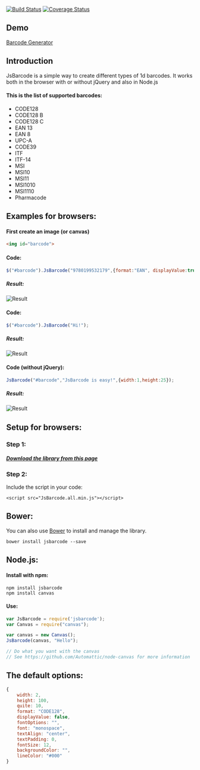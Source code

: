 [![Build Status](https://secure.travis-ci.org/lindell/JsBarcode.png)](http://travis-ci.org/lindell/JsBarcode)
[![Coverage Status](https://coveralls.io/repos/github/lindell/JsBarcode/badge.svg?branch=master)](https://coveralls.io/github/lindell/JsBarcode?branch=master)

Demo
----
[Barcode Generator](http://lindell.github.io/JsBarcode/)

Introduction
----
JsBarcode is a simple way to create different types of 1d barcodes.
It works both in the browser with or without jQuery and also in Node.js

#### This is the list of supported barcodes:
* CODE128
 * CODE128 B
 * CODE128 C
* EAN 13
* EAN 8
* UPC-A
* CODE39
* ITF
* ITF-14
* MSI
 * MSI10
 * MSI11
 * MSI1010
 * MSI1110
* Pharmacode

Examples for browsers:
----

#### First create an image (or canvas)
````html
<img id="barcode">
````

#### Code:
````javascript
$("#barcode").JsBarcode("9780199532179",{format:"EAN", displayValue:true, fontSize:20});
````
##### Result:
![Result](http://lindell.github.io/JsBarcode/README_images/ean.png)



#### Code:
````javascript
$("#barcode").JsBarcode("Hi!");
````

##### Result:
![Result](http://lindell.github.io/JsBarcode/README_images/hi.png)



#### Code (without jQuery):
````javascript
JsBarcode("#barcode","JsBarcode is easy!",{width:1,height:25});
````
##### Result:
![Result](http://lindell.github.io/JsBarcode/README_images/javascript_is_fun.png)


Setup for browsers:
----
### Step 1:
##### [Download the library from this page](http://lindell.me/JsBarcode/download/)

### Step 2:
Include the script in your code:


````
<script src="JsBarcode.all.min.js"></script>
````

Bower:
----
You can also use [Bower](http://bower.io) to install and manage the library.
````
bower install jsbarcode --save
````

Node.js:
----
#### Install with npm:
````
npm install jsbarcode
npm install canvas
````

#### Use:
```` javascript
var JsBarcode = require('jsbarcode');
var Canvas = require("canvas");

var canvas = new Canvas();
JsBarcode(canvas, "Hello");

// Do what you want with the canvas
// See https://github.com/Automattic/node-canvas for more information
````



The default options:
----
````javascript
{
	width: 2,
	height: 100,
	quite: 10,
	format: "CODE128",
	displayValue: false,
	fontOptions: "",
	font: "monospace",
	textAlign: "center",
	textPadding: 0,
	fontSize: 12,
	backgroundColor: "",
	lineColor: "#000"
}
````
